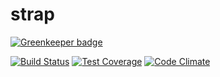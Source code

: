 # strap

[![Greenkeeper badge](https://badges.greenkeeper.io/meatwallace/strap.svg)](https://greenkeeper.io/)

[![Build Status](https://travis-ci.org/meatwallace/strap.svg?branch=master)](https://travis-ci.org/meatwallace/strap)
[![Test Coverage](https://codeclimate.com/github/meatwallace/strap/badges/coverage.svg)](https://codeclimate.com/github/meatwallace/strap/coverage)
[![Code Climate](https://codeclimate.com/github/meatwallace/strap/badges/gpa.svg)](https://codeclimate.com/github/meatwallace/strap)
